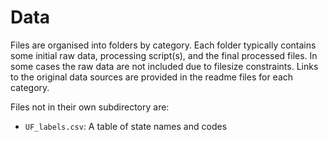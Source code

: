 # Data

Files are organised into folders by category. Each folder typically contains some initial raw data, processing script(s), and the final processed files. In some cases the raw data are not included due to filesize constraints. Links to the original data sources are provided in the readme files for each category.

Files not in their own subdirectory are:
- `UF_labels.csv`: A table of state names and codes